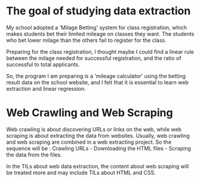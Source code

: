 # The goal of studying data extraction

My school adopted a 'Milage Betting' system for class registration, which makes students bet their limited mileage on classes they want. The students who bet lower milage than the others fail to register for the class.

Preparing for the class registration, I thought maybe I could find a linear rule between the milage needed for successful registration, and the ratio of successful to total applicants.

So, the program I am preparing is a 'mileage calculator' using the betting result data on the school website, and I felt that it is essential to learn web extraction and linear regression.

# Web Crawling and Web Scraping

Web crawling is about discovering URLs or links on the web, while web scraping is about extracting the data from websites. Usually, web crawling and web scraping are combined in a web extracting project. So the sequence will be : Crawling URLs - Downloading the HTML files - Scraping the data from the files.

In the TILs about web data extraction, the content about web scraping will be treated more and may include TILs about HTML and CSS.
